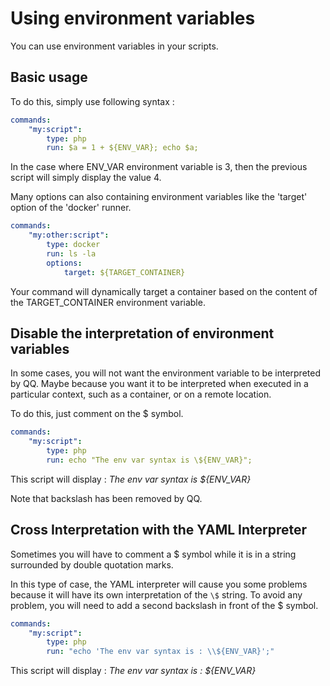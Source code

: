 # Using environment variables

You can use environment variables in your scripts.

## Basic usage

To do this, simply use following syntax :

```yaml
commands:
    "my:script":
        type: php
        run: $a = 1 + ${ENV_VAR}; echo $a;
```

In the case where ENV_VAR environment variable is 3, then the previous script will simply display the value 4.

Many options can also containing environment variables like the 'target' option of the 'docker' runner.

```yaml
commands:
    "my:other:script":
        type: docker
        run: ls -la
        options:
            target: ${TARGET_CONTAINER}
```

Your command will dynamically target a container based on the content of the TARGET_CONTAINER environment variable.

## Disable the interpretation of environment variables

In some cases, you will not want the environment variable to be interpreted by QQ. Maybe because you want it to be interpreted when executed in a particular context, such as a container, or on a remote location.

To do this, just comment on the $ symbol.

```yaml
commands:
    "my:script":
        type: php
        run: echo "The env var syntax is \${ENV_VAR}";
```

This script will display : _The env var syntax is ${ENV_VAR}_

Note that backslash has been removed by QQ.

## Cross Interpretation with the YAML Interpreter

Sometimes you will have to comment a $ symbol while it is in a string surrounded by double quotation marks.

In this type of case, the YAML interpreter will cause you some problems because it will have its own interpretation of the `\$` string.
To avoid any problem, you will need to add a second backslash in front of the $ symbol.

```yaml
commands:
    "my:script":
        type: php
        run: "echo 'The env var syntax is : \\${ENV_VAR}';"
```

This script will display : _The env var syntax is : ${ENV_VAR}_
